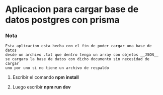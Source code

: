 # Aplicacion para cargar base de datos postgres con prisma

### Nota
    Esta aplicacion esta hecha con el fin de poder cargar una base de datos
    desde un archivo .txt que dentro tenga un array con objetos __JSON__
    se cargara la base de datos con dicho documento sin necesidad de cargar
    uno por uno si no tiene un archivo de respaldo

1. Escribir el comando
    **npm install**

2. Luego escribir 
    **npm run dev**
